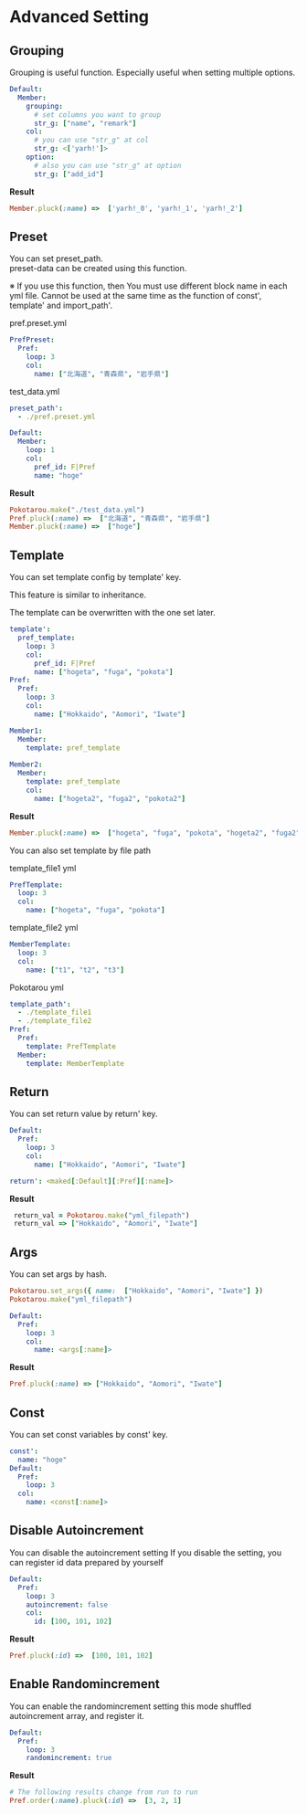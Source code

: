 # Advanced Setting

## Grouping

Grouping is useful function.
Especially useful when setting multiple options.

```yml
Default:
  Member:
    grouping: 
      # set columns you want to group
      str_g: ["name", "remark"]
    col:
      # you can use "str_g" at col
      str_g: <['yarh!']>
    option:
      # also you can use "str_g" at option
      str_g: ["add_id"]

```

__Result__
```ruby
Member.pluck(:name) =>  ['yarh!_0', 'yarh!_1', 'yarh!_2']
```

## Preset

You can set preset_path.  
preset-data can be created using this function.

※ If you use this function, then You must use different block name in each yml file.
Cannot be used at the same time as the function of const', template' and import_path'.

pref.preset.yml
```yml
PrefPreset:
  Pref: 
    loop: 3
    col:
      name: ["北海道", "青森県", "岩手県"]
```

test_data.yml
```yml
preset_path':
  - ./pref.preset.yml

Default:
  Member:
    loop: 1
    col:
      pref_id: F|Pref
      name: "hoge"
```

__Result__
```ruby
Pokotarou.make("./test_data.yml")
Pref.pluck(:name) =>  ["北海道", "青森県", "岩手県"]
Member.pluck(:name) =>  ["hoge"]
```


## Template

You can set template config by template' key.

This feature is similar to inheritance.

The template can be overwritten with the one set later.

```yml
template':
  pref_template:
    loop: 3
    col:
      pref_id: F|Pref
      name: ["hogeta", "fuga", "pokota"]
Pref:
  Pref: 
    loop: 3
    col:
      name: ["Hokkaido", "Aomori", "Iwate"]

Member1:
  Member:
    template: pref_template
  
Member2:
  Member:
    template: pref_template
    col:
      name: ["hogeta2", "fuga2", "pokota2"]
```

__Result__
```ruby
Member.pluck(:name) =>  ["hogeta", "fuga", "pokota", "hogeta2", "fuga2", "pokota2"]
```

You can also set template by file path

template_file1 yml

```yml
PrefTemplate:
  loop: 3
  col:
    name: ["hogeta", "fuga", "pokota"]
```

template_file2 yml

```yml
MemberTemplate:
  loop: 3
  col:
    name: ["t1", "t2", "t3"]
```

Pokotarou yml

```yml
template_path':
  - ./template_file1
  - ./template_file2
Pref:
  Pref: 
    template: PrefTemplate
  Member:
    template: MemberTemplate
```

## Return
You can set return value by return' key.

```yml
Default:
  Pref: 
    loop: 3
    col:
      name: ["Hokkaido", "Aomori", "Iwate"]

return': <maked[:Default][:Pref][:name]>

```

__Result__
```ruby
 return_val = Pokotarou.make("yml_filepath")
 return_val => ["Hokkaido", "Aomori", "Iwate"]
```

## Args

You can set args by hash.

```ruby
Pokotarou.set_args({ name:  ["Hokkaido", "Aomori", "Iwate"] })
Pokotarou.make("yml_filepath")
```

```yml
Default:
  Pref: 
    loop: 3
    col:
      name: <args[:name]>
```

__Result__
```ruby
Pref.pluck(:name) => ["Hokkaido", "Aomori", "Iwate"]
```

## Const
You can set const variables by const' key.

```yml
const':
  name: "hoge"
Default:
  Pref:
    loop: 3
  col:
    name: <const[:name]>
```

## Disable Autoincrement

You can disable the autoincrement setting
If you disable the setting, you can register id data prepared by yourself

```yml
Default:
  Pref:
    loop: 3
    autoincrement: false
    col:
      id: [100, 101, 102]
```

__Result__
```ruby
Pref.pluck(:id) =>  [100, 101, 102]
```

## Enable Randomincrement

You can enable the randomincrement setting
this mode shuffled autoincrement array, and register it.

```yml
Default:
  Pref:
    loop: 3
    randomincrement: true
```

__Result__
```ruby
# The following results change from run to run
Pref.order(:name).pluck(:id) =>  [3, 2, 1]
```